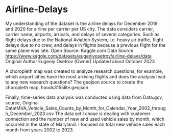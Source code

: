 # Airline-Delays
My understanding of the dataset is the airline delays for December 2019 and 2020 for airline per carrier per US city. The data considers carrier, carrier name, airports, arrivals, and delays of several categories. Such as flight delays due to the National Aviation System, i.e. heavy air traffic, flight delays due to no crew, and delays in flights because a previous flight for the same plane was late. 
Open Source: Kaggle.com
Data Source
https://www.kaggle.com/datasets/eugeniyosetrov/airline-delays/data
Original Author Eugeniy Osetrov (Owner)
Updated about October 2023

A choropleth map was created to analyze research questions, for example, which airport cities have the most arriving flights and does the analysis lead to any new research questions?
The geojson source to create the choropleth map, hoods3155lite.geojson

Finally, time-series data analysis was conducted using data from Data.gov, source, Original Data\MVA_Vehicle_Sales_Counts_by_Month_for_Calendar_Year_2002_through_December_2023.csv
The data set I chose is dealing with customer connection and the number of new and used vehicle sales by month, which occurred in the state of Maryland. I focused on total new vehicle sales each month from years 2002 to 2023.

